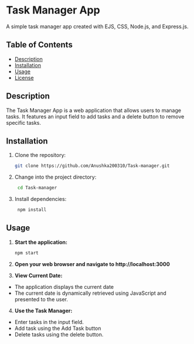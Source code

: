 # Task Manager App

A simple task manager app created with EJS, CSS, Node.js, and Express.js.

## Table of Contents

- [Description](#description)
- [Installation](#installation)
- [Usage](#usage)
- [License](#license)

## Description

The Task Manager App is a web application that allows users to manage tasks. It features an input field to add tasks and a delete button to remove specific tasks.

## Installation

1. Clone the repository:
   ```bash
   git clone https://github.com/Anushka200310/Task-manager.git

2. Change into the project directory:
   ```bash
    cd Task-manager

3. Install dependencies:
   ```bash
    npm install

## Usage

1. **Start the application:**
   ```bash
   npm start

2. **Open your web browser and navigate to http://localhost:3000**

3. **View Current Date:**
- The application displays the current date
- The current date is dynamically retrieved using JavaScript and presented to the user.
  
4. **Use the Task Manager:**
- Enter tasks in the input field.
- Add task using the Add Task button
- Delete tasks using the delete button.
  
 
   
